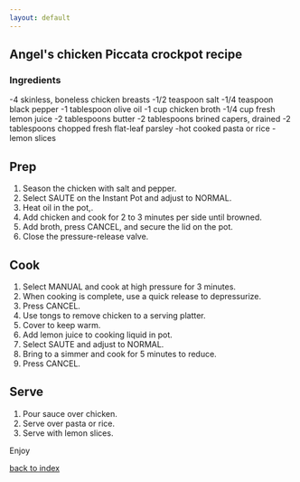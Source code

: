 ```yaml
---
layout: default
---
```


## Angel's chicken Piccata crockpot recipe 


### Ingredients
-4 skinless, boneless chicken breasts 
-1/2 teaspoon salt
-1/4 teaspoon black pepper 
-1 tablespoon olive oil
-1 cup chicken broth
-1/4 cup fresh lemon juice
-2 tablespoons butter
-2 tablespoons brined capers, drained
-2 tablespoons chopped fresh flat-leaf parsley 
-hot cooked pasta or rice 
-lemon slices 

## Prep
1. Season the chicken with salt and pepper. 
2. Select SAUTE on the Instant Pot and adjust to NORMAL. 
3. Heat oil in the pot,.
4. Add chicken and cook for 2 to 3 minutes per side until browned. 
5. Add broth, press CANCEL, and secure the lid on the pot. 
6. Close the pressure-release valve. 

## Cook 
1. Select MANUAL and cook at high pressure for 3 minutes. 
2. When cooking is complete, use a quick release to depressurize. 
3. Press CANCEL. 
4. Use tongs to remove chicken to a serving platter. 
5. Cover to keep warm.
6. Add lemon juice to cooking liquid in pot. 
7. Select SAUTE and adjust to NORMAL. 
8. Bring to a simmer and cook for 5 minutes to reduce. 
9. Press CANCEL. 

## Serve
1. Pour sauce over chicken. 
2. Serve over pasta or rice. 
3. Serve with lemon slices.

Enjoy 

[back to index](../)
